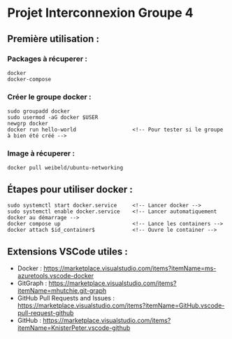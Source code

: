 # Projet Interconnexion Groupe 4

## Première utilisation :

### Packages à récuperer :
    docker
    docker-compose

### Créer le groupe docker :
<!-- Source : https://docs.docker.com/engine/install/linux-postinstall/ -->
    sudo groupadd docker
    sudo usermod -aG docker $USER
    newgrp docker
    docker run hello-world                  <!-- Pour tester si le groupe à bien été créé -->

### Image à récuperer :
    docker pull weibeld/ubuntu-networking

## Étapes pour utiliser docker : 
    sudo systemctl start docker.service     <!-- Lancer docker -->
    sudo systemctl enable docker.service    <!-- Lancer automatiquement docker au démarrage -->
    docker compose up                       <!-- Lance les containers -->
    docker attach $id_container$            <!-- Ouvre le container -->

## Extensions VSCode utiles :
  - Docker : https://marketplace.visualstudio.com/items?itemName=ms-azuretools.vscode-docker
  - GitGraph : https://marketplace.visualstudio.com/items?itemName=mhutchie.git-graph
  - GitHub Pull Requests and Issues : https://marketplace.visualstudio.com/items?itemName=GitHub.vscode-pull-request-github
  - GitHub : https://marketplace.visualstudio.com/items?itemName=KnisterPeter.vscode-github